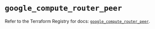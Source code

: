 # `google_compute_router_peer`

Refer to the Terraform Registry for docs: [`google_compute_router_peer`](https://registry.terraform.io/providers/hashicorp/google-beta/6.11.0/docs/resources/google_compute_router_peer).
